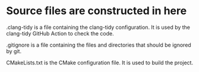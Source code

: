 # Source files are constructed in here

.clang-tidy is a file containing the clang-tidy configuration. 
It is used by the clang-tidy GitHub Action to check the code.

.gitignore is a file containing the files and directories that should be ignored by git.

CMakeLists.txt is the CMake configuration file. It is used to build the project.